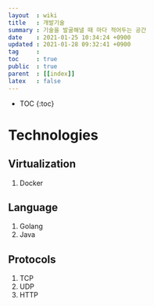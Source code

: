 ```yaml
---
layout  : wiki
title   : 개발기술
summary : 기술을 발굴해낼 때 마다 적어두는 공간
date    : 2021-01-25 10:34:24 +0900
updated : 2021-01-28 09:32:41 +0900
tag     : 
toc     : true
public  : true
parent  : [[index]] 
latex   : false
---
```

* TOC
{:toc}

# Technologies
## Virtualization
1. Docker

## Language
1. Golang
2. Java

## Protocols
1. TCP
2. UDP
3. HTTP
